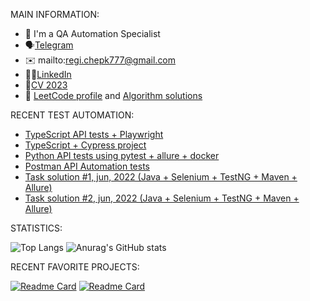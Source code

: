 MAIN INFORMATION:
- 👋 I'm a QA Automation Specialist
- 🗣️[Telegram](https://t.me/reg7na)
- ✉️ mailto:regi.chepk777@gmail.com
- 👩‍💻[LinkedIn](https://www.linkedin.com/in/reg7na/)
- 📜[CV 2023](https://drive.google.com/file/d/1I5dNt8rCSDzxDpa5Mb6dz465Cbm32GU1/view?usp=sharing)
- 🔣 [LeetCode profile](https://leetcode.com/SeveR-ina/) and [Algorithm solutions](https://github.com/SeveR-ina/algorithms)

RECENT TEST AUTOMATION:
- [TypeScript API tests + Playwright](https://github.com/SeveR-ina/playwright_example_api_tests)
- [TypeScript + Cypress project](https://github.com/SeveR-ina/ts_luma_store)
- [Python API tests using pytest + allure + docker](https://github.com/SeveR-ina/restful_booker_python_api_tests)
- [Postman API Automation tests](https://github.com/SeveR-ina/api_postman_restful_booker/tree/main)
- [Task solution #1, jun, 2022 (Java + Selenium + TestNG + Maven + Allure)](https://github.com/SeveR-ina/rakuten-test-task)
- [Task solution #2, jun, 2022 (Java + Selenium + TestNG + Maven + Allure)](https://github.com/SeveR-ina/friday-test-task)

STATISTICS:

![Top Langs](https://github-readme-stats.vercel.app/api/top-langs/?username=SeveR-ina&layout=compact&theme=transparent)
![Anurag's GitHub stats](https://github-readme-stats.vercel.app/api?username=SeveR-ina&show_icons=true&hide=contribs&theme=transparent)

RECENT FAVORITE PROJECTS:

[![Readme Card](https://github-readme-stats.vercel.app/api/pin/?username=SeveR-ina&repo=restful_booker_python_api_tests&theme=transparent)](https://github.com/SeveR-ina/restful_booker_python_api_tests)
[![Readme Card](https://github-readme-stats.vercel.app/api/pin/?username=SeveR-ina&repo=ts_luma_store&theme=transparent)](https://github.com/SeveR-ina/ts_luma_store)
